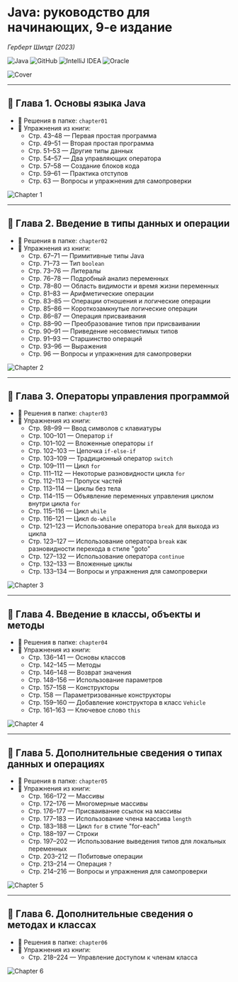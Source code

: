 # Java: руководство для начинающих, 9-е издание
*Герберт Шилдт (2023)*

![Java](https://img.shields.io/badge/java-%23ED8B00.svg?style=for-the-badge&logo=java&logoColor=white)
![GitHub](https://img.shields.io/badge/github-%23121011.svg?style=for-the-badge&logo=github&logoColor=white)
![IntelliJ IDEA](https://img.shields.io/badge/IntelliJIDEA-000000.svg?style=for-the-badge&logo=intellij-idea&logoColor=white)
![Oracle](https://img.shields.io/badge/Oracle-F80000?style=for-the-badge&logo=oracle&logoColor=white)

![Cover](images/cover.png)

---

## 📘 Глава 1. Основы языка Java

- 📂 Решения в папке: `chapter01`
- 📄 Упражнения из книги:
    - Стр. 43–48 — Первая простая программа
    - Стр. 49–51 — Вторая простая программа
    - Стр. 51–53 — Другие типы данных
    - Стр. 54–57 — Два управляющих оператора
    - Стр. 57–58 — Создание блоков кода
    - Стр. 59–61 — Практика отступов
    - Стр. 63 — Вопросы и упражнения для самопроверки

![Chapter 1](images/chapter-01.png)

---

## 📘 Глава 2. Введение в типы данных и операции

- 📂 Решения в папке: `chapter02`
- 📄 Упражнения из книги:
    - Стр. 67–71 — Примитивные типы Java 
    - Стр. 71–73 — Тип `boolean`
    - Стр. 73–76 — Литералы 
    - Стр. 76–78 — Подробный анализ переменных 
    - Стр. 78–80 — Область видимости и время жизни переменных 
    - Стр. 81–83 — Арифметические операции 
    - Стр. 83–85 — Операции отношения и логические операции 
    - Стр. 85–86 — Короткозамкнутые логические операции 
    - Стр. 86–87 — Операция присваивания 
    - Стр. 88–90 — Преобразование типов при присваивании 
    - Стр. 90–91 — Приведение несовместимых типов 
    - Стр. 91–93 — Старшинство операций 
    - Стр. 93–96 — Выражения 
    - Стр. 96 — Вопросы и упражнения для самопроверки

![Chapter 2](images/chapter-02.png)

---

## 📘 Глава 3. Операторы управления программой

- 📂 Решения в папке: `chapter03`
- 📄 Упражнения из книги:
    - Стр. 98–99 — Ввод символов с клавиатуры
    - Стр. 100–101 — Оператор `if`
    - Стр. 101–102 — Вложенные операторы `if`
    - Стр. 102–103 — Цепочка `if-else-if`
    - Стр. 103–109 — Традиционный оператор `switch`
    - Стр. 109–111 — Цикл `for`
    - Стр. 111–112 — Некоторые разновидности цикла `for`
    - Стр. 112–113 — Пропуск частей
    - Стр. 113–114 — Циклы без тела
    - Стр. 114–115 — Объявление переменных управления циклом внутри цикла `for`
    - Стр. 115–116 — Цикл `while`
    - Стр. 116–121 — Цикл `do-while`
    - Стр. 121–123 — Использование оператора `break` для выхода из цикла
    - Стр. 123–127 — Использование оператора `break` как разновидности перехода в стиле "goto"
    - Стр. 127–132 — Использование оператора `continue`
    - Стр. 132–133 — Вложенные циклы
    - Стр. 133–134 — Вопросы и упражнения для самопроверки

![Chapter 3](images/chapter-03.png)

---

## 📘 Глава 4. Введение в классы, объекты и методы

- 📂 Решения в папке: `chapter04`
- 📄 Упражнения из книги:
    - Стр. 136–141 — Основы классов
    - Стр. 142–145 — Методы
    - Стр. 146–148 — Возврат значения
    - Стр. 148–156 — Использование параметров
    - Стр. 157–158 — Конструкторы
    - Стр. 158 — Параметризованные конструкторы
    - Стр. 159–160 — Добавление конструктора в класс `Vehicle`
    - Стр. 161–163 — Ключевое слово `this`

![Chapter 4](images/chapter-04.png)

---

## 📘 Глава 5. Дополнительные сведения о типах данных и операциях

- 📂 Решения в папке: `chapter05`
- 📄 Упражнения из книги:
    - Стр. 166–172 — Массивы
    - Стр. 172–176 — Многомерные массивы
    - Стр. 176–177 — Присваивание ссылок на массивы
    - Стр. 177–183 — Использование члена массива `length`
    - Стр. 183–188 — Цикл `for` в стиле "for-each"
    - Стр. 188–197 — Строки
    - Стр. 197–202 — Использование выведения типов для локальных переменных
    - Стр. 203–212 — Побитовые операции
    - Стр. 213–214 — Операция `?`
    - Стр. 214–216 — Вопросы и упражнения для самопроверки

![Chapter 5](images/chapter-05.png)

---

## 📘 Глава 6. Дополнительные сведения о методах и классах

- 📂 Решения в папке: `chapter06`
- 📄 Упражнения из книги:
    - Стр. 218–224 — Управление доступом к членам класса

![Chapter 6](images/chapter-06.png)

